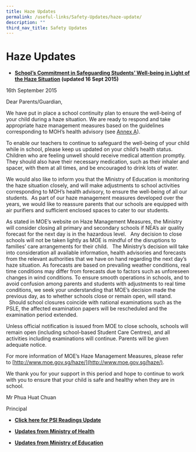 ```yaml
---
title: Haze Updates
permalink: /useful-links/Safety-Updates/haze-update/
description: ""
third_nav_title: Safety Updates
---
```

Haze Updates
============
* **[School’s Commitment in Safeguarding Students’ Well-being in Light of the Haze Situation](https://regentsec.moe.edu.sg/schools-commitment-in-safeguarding-students-well-being-in-light-of-the-haze-situation/) (updated 16 Sept 2015)**

16th September 2015

Dear Parents/Guardian,               

We have put in place a school continuity plan to ensure the well-being of your child during a haze situation. We are ready to respond and take appropriate haze management measures based on the guidelines corresponding to MOH’s health advisory (see [Annex A](https://regentsec.moe.edu.sg/wp-content/uploads/2015/09/HM-Annex-A.pdf)).

To enable our teachers to continue to safeguard the well-being of your child while in school, please keep us updated on your child’s health status. Children who are feeling unwell should receive medical attention promptly. They should also have their necessary medication, such as their inhaler and spacer, with them at all times, and be encouraged to drink lots of water.

We would also like to inform you that the Ministry of Education is monitoring the haze situation closely, and will make adjustments to school activities corresponding to MOH’s health advisory, to ensure the well-being of all our students.  As part of our haze management measures developed over the years, we would like to reassure parents that our schools are equipped with air purifiers and sufficient enclosed spaces to cater to our students.

As stated in MOE’s website on Haze Management Measures, the Ministry will consider closing all primary and secondary schools if NEA’s air quality forecast for the next day is in the hazardous level.   Any decision to close schools will not be taken lightly as MOE is mindful of the disruptions to families’ care arrangements for their child.   The Ministry’s decision will take into consideration all available information, health advisories and forecasts from the relevant authorities that we have on hand regarding the next day’s haze situation. As forecasts are based on prevailing weather conditions, real time conditions may differ from forecasts due to factors such as unforeseen changes in wind conditions. To ensure smooth operations in schools, and to avoid confusion among parents and students with adjustments to real time conditions, we seek your understanding that MOE’s decision made the previous day, as to whether schools close or remain open, will stand.   Should school closures coincide with national examinations such as the PSLE, the affected examination papers will be rescheduled and the examination period extended.

Unless official notification is issued from MOE to close schools, schools will remain open (including school-based Student Care Centres), and all activities including examinations will continue. Parents will be given adequate notice.

For more information of MOE’s Haze Management Measures, please refer to [http://www.moe.gov.sg/haze/](http://www.moe.gov.sg/haze/).

We thank you for your support in this period and hope to continue to work with you to ensure that your child is safe and healthy when they are in school.

Mr Phua Huat Chuan

Principal

* **[Click here for PSI Readings Update](http://www.nea.gov.sg/)**

* **[Updates from Ministry of Health](http://www.moh.gov.sg/haze)**

* **[Updates from Ministry of Education](http://www.moe.gov.sg/haze/)**